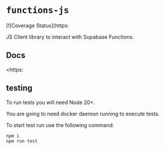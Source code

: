 # `functions-js`

[![Coverage Status](https:

JS Client library to interact with Supabase Functions.

## Docs

<https:

## testing

To run tests you will need Node 20+.

You are going to need docker daemon running to execute tests.

To start test run use the following command:

```sh
npm i
npm run test
```
